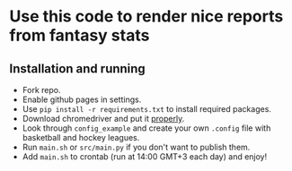 # Use this code to render nice reports from fantasy stats

## Installation and running
- Fork repo.
- Enable github pages in settings.
- Use `pip install -r requirements.txt` to install required packages.
- Download chromedriver and put it [properly](https://stackoverflow.com/questions/42478591/python-selenium-chrome-webdriver).
- Look through `config_example` and create your own `.config` file with basketball and hockey leagues.
- Run `main.sh` or `src/main.py` if you don't want to publish them.
- Add `main.sh` to crontab (run at 14:00 GMT+3 each day) and enjoy!
